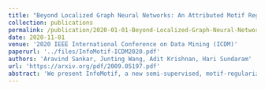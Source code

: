 ```yaml
---
title: "Beyond Localized Graph Neural Networks: An Attributed Motif Regularization Framework"
collection: publications
permalink: /publication/2020-01-01-Beyond-Localized-Graph-Neural-Networks-An-Attributed-Motif-Regularization-Framework
date: 2020-11-01
venue: '2020 IEEE International Conference on Data Mining (ICDM)'
paperurl: '../files/InfoMotif-ICDM2020.pdf'
authors: 'Aravind Sankar, Junting Wang, Adit Krishnan, Hari Sundaram'
url: 'https://arxiv.org/pdf/2009.05197.pdf'
abstract: 'We present InfoMotif, a new semi-supervised, motif-regularized, learning framework over graphs. We overcome two key limitations of message passing in popular graph neural networks (GNNs): localization (a k-layer GNN cannot utilize features outside the k-hop neighborhood of the labeled training nodes) and over-smoothed (structurally indistinguishable) representations. We propose the concept of attributed structural roles of nodes based on their occurrence in different network motifs, independent of network proximity. Two nodes share attributed structural roles if they participate in topologically similar motif instances over co-varying sets of attributes. Further, InfoMotif achieves architecture independence by regularizing the node representations of arbitrary GNNs via mutual information maximization. Our training curriculum dynamically prioritizes multiple motifs in the learning process without relying on distributional assumptions in the underlying graph or the learning task. We integrate three state-of-the-art GNNs in our framework, to show significant gains (3-10% accuracy) across six diverse, real-world datasets. We see stronger gains for nodes with sparse training labels and diverse attributes in local neighborhood structures.'
---
```

